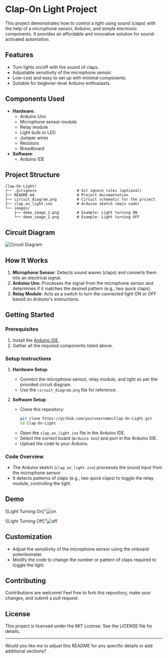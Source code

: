 

# Clap-On Light Project

This project demonstrates how to control a light using sound (claps) with the help of a microphone sensor, Arduino, and simple electronic components. It provides an affordable and innovative solution for sound-activated automation.

## Features

- Turn lights on/off with the sound of claps.
- Adjustable sensitivity of the microphone sensor.
- Low-cost and easy to set up with minimal components.
- Suitable for beginner-level Arduino enthusiasts.

## Components Used

- **Hardware**:
  - Arduino Uno
  - Microphone sensor module
  - Relay module
  - Light bulb or LED
  - Jumper wires
  - Resistors
  - Breadboard
- **Software**:
  - Arduino IDE

## Project Structure

```
Clap-On-Light/
├── .gitignore                  # Git ignore rules (optional)
├── README.md                   # Project documentation
├── circuit_diagram.png         # Circuit schematic for the project
├── clap_on_light.ino           # Arduino sketch (main code)
└── images/
    ├── demo_image_1.png        # Example: Light turning ON
    └── demo_image_2.png        # Example: Light turning OFF
```

## Circuit Diagram

![Circuit Diagram](circuit_diagram.png)

## How It Works

1. **Microphone Sensor**: Detects sound waves (claps) and converts them into an electrical signal.
2. **Arduino Uno**: Processes the signal from the microphone sensor and determines if it matches the desired pattern (e.g., two quick claps).
3. **Relay Module**: Acts as a switch to turn the connected light ON or OFF based on Arduino's instructions.

## Getting Started

### Prerequisites

1. Install the [Arduino IDE](https://www.arduino.cc/en/software/).
2. Gather all the required components listed above.

### Setup Instructions

1. **Hardware Setup**:
   - Connect the microphone sensor, relay module, and light as per the provided circuit diagram.
   - Use the `circuit_diagram.png` file for reference.

2. **Software Setup**:
   - Clone this repository:
     ```bash
     git clone https://github.com/yourusername/Clap-On-Light.git
     cd Clap-On-Light
     ```
   - Open the `clap_on_light.ino` file in the Arduino IDE.
   - Select the correct board (`Arduino Uno`) and port in the Arduino IDE.
   - Upload the code to your Arduino.

### Code Overview

- The Arduino sketch (`clap_on_light.ino`) processes the sound input from the microphone sensor.
- It detects patterns of claps (e.g., two quick claps) to toggle the relay module, controlling the light.

## Demo

![Light Turning On]"![on](https://github.com/user-attachments/assets/c5c73e8c-1e88-4919-9ac9-5d856c66a1cb)

![Light Turning Off]"![off](https://github.com/user-attachments/assets/1d0e74c9-d532-45c2-8b38-d6b859461e6e)


## Customization

- Adjust the sensitivity of the microphone sensor using the onboard potentiometer.
- Modify the code to change the number or pattern of claps required to toggle the light.

## Contributing

Contributions are welcome! Feel free to fork this repository, make your changes, and submit a pull request.

## License

This project is licensed under the MIT License. See the LICENSE file for details.

---

Would you like me to adjust this README for any specific details or add additional sections?
